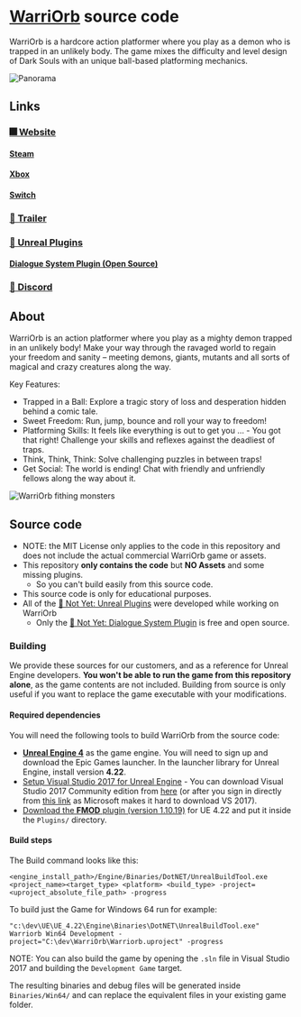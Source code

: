 # [WarriOrb](http://warriorb.com/) source code

WarriOrb is a hardcore action platformer where you play as a demon who is trapped in an unlikely body. The game mixes the difficulty and level design of Dark Souls with an unique ball-based platforming mechanics.

![Panorama](https://user-images.githubusercontent.com/1269608/110971201-3b033900-8363-11eb-80ef-c98ff6442cf0.jpg)

## Links

### [🎆 Website](https://www.warriorb.com/)
#### [Steam](https://store.steampowered.com/app/790360/WarriOrb/)
#### [Xbox](https://www.microsoft.com/p/warriorb/9nw7s5lbk0b7)
#### [Switch](https://www.nintendo.com/games/detail/warriorb-switch/)

### [🎥 Trailer](https://www.youtube.com/watch?v=NdifbjaOQf8)

### [🔧 Unreal Plugins](https://www.unrealengine.com/marketplace/en-US/profile/Not+Yet)
#### [Dialogue System Plugin (Open Source)](https://github.com/NotYetGames/DlgSystem)

### [💬 Discord](https://discord.gg/NotYet)

## About

WarriOrb is an action platformer where you play as a mighty demon trapped in an unlikely body! Make your way through the ravaged world to regain your freedom and sanity – meeting demons, giants, mutants and all sorts of magical and crazy creatures along the way.

Key Features:
- Trapped in a Ball: Explore a tragic story of loss and desperation hidden behind a comic tale.
- Sweet Freedom: Run, jump, bounce and roll your way to freedom!
- Platforming Skills: It feels like everything is out to get you … - You got that right! Challenge your skills and reflexes against the deadliest of traps.
- Think, Think, Think: Solve challenging puzzles in between traps!
- Get Social: The world is ending! Chat with friendly and unfriendly fellows along the way about it.

![WarriOrb fithing monsters](https://user-images.githubusercontent.com/1269608/110970459-73564780-8362-11eb-8ce1-aa880362cbd9.jpg)


## Source code
- NOTE: the MIT License only applies to the code in this repository and does not include the actual commercial WarriOrb game or assets.
- This repository **only contains the code** but **NO Assets** and some missing plugins.
	- So you can't build easily from this source code.
- This source code is only for educational purposes.
- All of the [🔧 Not Yet: Unreal Plugins](https://www.unrealengine.com/marketplace/en-US/profile/Not+Yet) were developed while working on WarriOrb
	- Only the [💬 Not Yet: Dialogue System Plugin](https://github.com/NotYetGames/DlgSystem) is free and open source.

### Building

We provide these sources for our customers, and as a reference for Unreal Engine developers. **You won't be able to run the game from this repository alone**, as the game contents are not included. Building from source is only useful if you want to replace the game executable with your modifications.

#### Required dependencies

You will need the following tools to build WarriOrb from the source code:
- **[Unreal Engine 4](https://www.unrealengine.com/)** as the game engine.  You will need to sign up and download the Epic Games launcher. In the launcher library for Unreal Engine, install version **4.22**.
- [Setup Visual Studio 2017 for Unreal Engine](https://docs.unrealengine.com/en-US/Programming/Development/VisualStudioSetup/index.html) - You can download Visual Studio 2017 Community edition from [here](https://visualstudio.microsoft.com/vs/older-downloads/) (or after you sign in directly from [this link](https://my.visualstudio.com/Downloads?q=visual%20studio%202017&wt.mc_id=o~msft~vscom~older-downloads) as Microsoft makes it hard to download VS 2017).
- [Download the **FMOD** plugin (version 1.10.19)](https://www.fmod.com/download) for UE 4.22 and put it inside the `Plugins/` directory.

#### Build steps


The Build command looks like this:
```
<engine_install_path>/Engine/Binaries/DotNET/UnrealBuildTool.exe <project_name><target_type> <platform> <build_type> -project=<uproject_absolute_file_path> -progress
```

To build just the Game for Windows 64 run for example:
```
"c:\dev\UE\UE_4.22\Engine\Binaries\DotNET\UnrealBuildTool.exe" Warriorb Win64 Development -project="C:\dev\WarriOrb\Warriorb.uproject" -progress
```

NOTE: You can also build the game by opening the `.sln` file in Visual Studio 2017 and building the `Development Game` target.

The resulting binaries and debug files will be generated inside `Binaries/Win64/` and can replace the equivalent files in your existing game folder.

